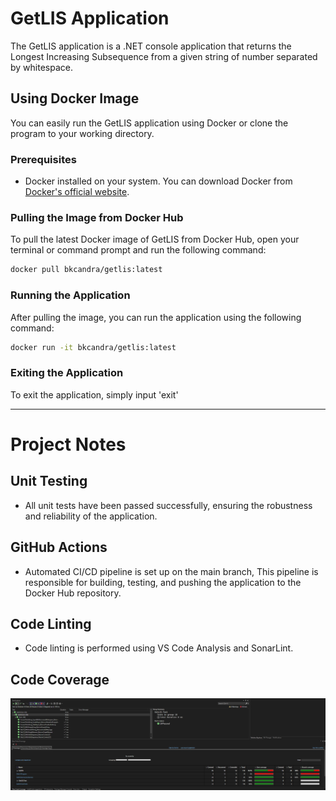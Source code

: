 # GetLIS Application

The GetLIS application is a .NET console application that returns the Longest Increasing Subsequence from a given string of number separated by whitespace.

## Using Docker Image

You can easily run the GetLIS application using Docker or clone the program to your working directory.

### Prerequisites

- Docker installed on your system. You can download Docker from [Docker's official website](https://www.docker.com/products/docker-desktop).

### Pulling the Image from Docker Hub

To pull the latest Docker image of GetLIS from Docker Hub, open your terminal or command prompt and run the following command:

```bash
docker pull bkcandra/getlis:latest
```

### Running the Application

After pulling the image, you can run the application using the following command:

```bash
docker run -it bkcandra/getlis:latest
```

### Exiting the Application
To exit the application, simply input 'exit'

---

# Project Notes

## Unit Testing
- All unit tests have been passed successfully, ensuring the robustness and reliability of the application.

## GitHub Actions
- Automated CI/CD pipeline is set up on the main branch, This pipeline is responsible for building, testing, and pushing the application to the Docker Hub repository.

## Code Linting
- Code linting is performed using VS Code Analysis and SonarLint.

## Code Coverage
![code coverage](https://github.com/bkcandra/a37ff394-26e9-4c4b-b9d9-ed8f15e2b9af/blob/dev/codecoverage.png)